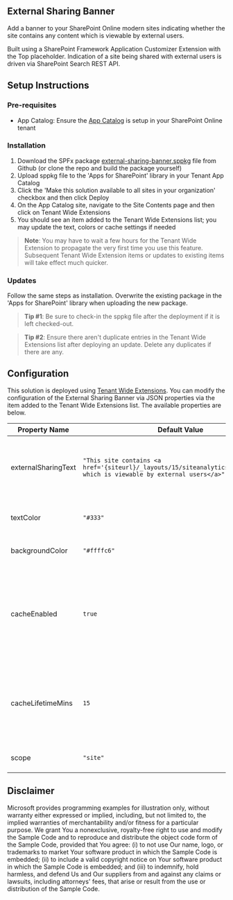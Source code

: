 ## External Sharing Banner

Add a banner to your SharePoint Online modern sites indicating whether the site contains any content which is viewable by external users. 

Built using a SharePoint Framework Application Customizer Extension with the Top placeholder. Indication of a site being shared with external users is driven via SharePoint Search REST API.

## Setup Instructions
### Pre-requisites
- App Catalog: Ensure the [App Catalog](https://docs.microsoft.com/en-us/sharepoint/use-app-catalog) is setup in your SharePoint Online tenant

### Installation
1. Download the SPFx package [external-sharing-banner.sppkg](https://github.com/bschlintz/spfx-external-sharing-banner/blob/master/sharepoint/solution/external-sharing-banner.sppkg) file from Github (or clone the repo and build the package yourself)
2. Upload sppkg file to the 'Apps for SharePoint' library in your Tenant App Catalog
3. Click the 'Make this solution available to all sites in your organization' checkbox and then click Deploy
4. On the App Catalog site, navigate to the Site Contents page and then click on Tenant Wide Extensions
5.	You should see an item added to the Tenant Wide Extensions list; you may update the text, colors or cache settings if needed

> __Note__: You may have to wait a few hours for the Tenant Wide Extension to propagate the very first time you use this feature. Subsequent Tenant Wide Extension items or updates to existing items will take effect much quicker.

### Updates
Follow the same steps as installation. Overwrite the existing package in the 'Apps for SharePoint' library when uploading the new package. 

> __Tip #1__: Be sure to check-in the sppkg file after the deployment if it is left checked-out.

> __Tip #2__: Ensure there aren't duplicate entries in the Tenant Wide Extensions list after deploying an update. Delete any duplicates if there are any.

## Configuration
This solution is deployed using [Tenant Wide Extensions](https://docs.microsoft.com/en-us/sharepoint/dev/spfx/extensions/basics/tenant-wide-deployment-extensions). You can modify the configuration of the External Sharing Banner via JSON properties via the item added to the Tenant Wide Extensions list. The available properties are below.

| Property Name       | Default Value | Description |
| ------------------- | ------------- | ----- |
| externalSharingText | `"This site contains <a href='{siteurl}/_layouts/15/siteanalytics.aspx'>content which is viewable by external users</a>"` | Text or HTML. Supports {siteurl} and {weburl} tokens. |
| textColor | `"#333"` | Text color shown within the banner. |
| backgroundColor | `"#ffffc6"` | Background color of the banner. |
| cacheEnabled | `true` | Enable or disable session cache. Cache is per site or web depending on configured scope. |
| cacheLifetimeMins | `15` | Number of minutes session cache is valid before re-fetching from the Search REST API. |
| scope | `"site"` | Site or Web scope is supported. |

## Disclaimer

Microsoft provides programming examples for illustration only, without warranty either expressed or implied, including, but not limited to, the implied warranties of merchantability and/or fitness for a particular purpose. We grant You a nonexclusive, royalty-free right to use and modify the Sample Code and to reproduce and distribute the object code form of the Sample Code, provided that You agree: (i) to not use Our name, logo, or trademarks to market Your software product in which the Sample Code is embedded; (ii) to include a valid copyright notice on Your software product in which the Sample Code is embedded; and (iii) to indemnify, hold harmless, and defend Us and Our suppliers from and against any claims or lawsuits, including attorneys' fees, that arise or result from the use or distribution of the Sample Code.
